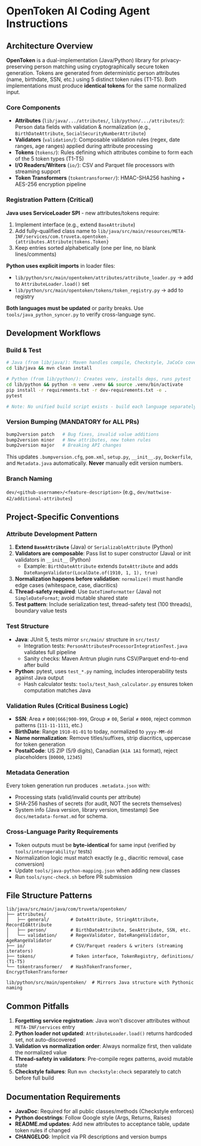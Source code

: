 # OpenToken AI Coding Agent Instructions

## Architecture Overview

**OpenToken** is a dual-implementation (Java/Python) library for privacy-preserving person matching using cryptographically secure token generation. Tokens are generated from deterministic person attributes (name, birthdate, SSN, etc.) using 5 distinct token rules (T1-T5). Both implementations must produce **identical tokens** for the same normalized input.

### Core Components

- **Attributes** (`lib/java/.../attributes/`, `lib/python/.../attributes/`): Person data fields with validation & normalization (e.g., `BirthDateAttribute`, `SocialSecurityNumberAttribute`)
- **Validators** (`validation/`): Composable validation rules (regex, date ranges, age ranges) applied during attribute processing
- **Tokens** (`tokens/`): Rules defining which attributes combine to form each of the 5 token types (T1-T5)
- **I/O Readers/Writers** (`io/`): CSV and Parquet file processors with streaming support
- **Token Transformers** (`tokentransformer/`): HMAC-SHA256 hashing + AES-256 encryption pipeline

### Registration Pattern (Critical)

**Java uses ServiceLoader SPI** - new attributes/tokens require:
1. Implement interface (e.g., extend `BaseAttribute`)
2. Add fully-qualified class name to `lib/java/src/main/resources/META-INF/services/com.truveta.opentoken.{attributes.Attribute|tokens.Token}`
3. Keep entries sorted alphabetically (one per line, no blank lines/comments)

**Python uses explicit imports** in loader files:
- `lib/python/src/main/opentoken/attributes/attribute_loader.py` → add to `AttributeLoader.load()` set
- `lib/python/src/main/opentoken/tokens/token_registry.py` → add to registry

**Both languages must be updated** or parity breaks. Use `tools/java_python_syncer.py` to verify cross-language sync.

## Development Workflows

### Build & Test
```bash
# Java (from lib/java/): Maven handles compile, Checkstyle, JaCoCo coverage, sanity checks
cd lib/java && mvn clean install

# Python (from lib/python/): Creates venv, installs deps, runs pytest
cd lib/python && python -m venv .venv && source .venv/bin/activate
pip install -r requirements.txt -r dev-requirements.txt -e .
pytest

# Note: No unified build script exists - build each language separately
```

### Version Bumping (MANDATORY for ALL PRs)
```bash
bump2version patch   # Bug fixes, invalid value additions
bump2version minor   # New attributes, new token rules
bump2version major   # Breaking API changes
```
This updates `.bumpversion.cfg`, `pom.xml`, `setup.py`, `__init__.py`, `Dockerfile`, and `Metadata.java` automatically. **Never** manually edit version numbers.

### Branch Naming
`dev/<github-username>/<feature-description>` (e.g., `dev/mattwise-42/additional-attributes`)

## Project-Specific Conventions

### Attribute Development Pattern
1. **Extend `BaseAttribute`** (Java) or `SerializableAttribute` (Python)
2. **Validators are composable**: Pass list to super constructor (Java) or init validators in `__init__` (Python)
   - Example: `BirthDateAttribute` extends `DateAttribute` and adds `DateRangeValidator(LocalDate.of(1910, 1, 1), true)`
3. **Normalization happens before validation**: `normalize()` must handle edge cases (whitespace, case, diacritics)
4. **Thread-safety required**: Use `DateTimeFormatter` (Java) not `SimpleDateFormat`; avoid mutable shared state
5. **Test pattern**: Include serialization test, thread-safety test (100 threads), boundary value tests

### Test Structure
- **Java**: JUnit 5, tests mirror `src/main/` structure in `src/test/`
  - Integration tests: `PersonAttributesProcessorIntegrationTest.java` validates full pipeline
  - Sanity checks: Maven Antrun plugin runs CSV/Parquet end-to-end after build
- **Python**: pytest, uses `test_*.py` naming, includes interoperability tests against Java output
  - Hash calculator tests: `tools/test_hash_calculator.py` ensures token computation matches Java

### Validation Rules (Critical Business Logic)
- **SSN**: Area ≠ `000|666|900-999`, Group ≠ `00`, Serial ≠ `0000`, reject common patterns (`111-11-1111`, etc.)
- **BirthDate**: Range `1910-01-01` to today, normalized to `yyyy-MM-dd`
- **Name normalization**: Remove titles/suffixes, strip diacritics, uppercase for token generation
- **PostalCode**: US ZIP (5/9 digits), Canadian (`A1A 1A1` format), reject placeholders (`00000`, `12345`)

### Metadata Generation
Every token generation run produces `.metadata.json` with:
- Processing stats (valid/invalid counts per attribute)
- SHA-256 hashes of secrets (for audit, NOT the secrets themselves)
- System info (Java version, library version, timestamp)
See `docs/metadata-format.md` for schema.

### Cross-Language Parity Requirements
- Token outputs must be **byte-identical** for same input (verified by `tools/interoperability/` tests)
- Normalization logic must match exactly (e.g., diacritic removal, case conversion)
- Update `tools/java-python-mapping.json` when adding new classes
- Run `tools/sync-check.sh` before PR submission

## File Structure Patterns
```
lib/java/src/main/java/com/truveta/opentoken/
├── attributes/
│   ├── general/        # DateAttribute, StringAttribute, RecordIdAttribute
│   ├── person/         # BirthDateAttribute, SexAttribute, SSN, etc.
│   └── validation/     # RegexValidator, DateRangeValidator, AgeRangeValidator
├── io/                 # CSV/Parquet readers & writers (streaming iterators)
├── tokens/             # Token interface, TokenRegistry, definitions/ (T1-T5)
└── tokentransformer/   # HashTokenTransformer, EncryptTokenTransformer

lib/python/src/main/opentoken/  # Mirrors Java structure with Pythonic naming
```

## Common Pitfalls
1. **Forgetting service registration**: Java won't discover attributes without `META-INF/services` entry
2. **Python loader not updated**: `AttributeLoader.load()` returns hardcoded set, not auto-discovered
3. **Validation vs normalization order**: Always normalize first, then validate the normalized value
4. **Thread-safety in validators**: Pre-compile regex patterns, avoid mutable state
5. **Checkstyle failures**: Run `mvn checkstyle:check` separately to catch before full build

## Documentation Requirements
- **JavaDoc**: Required for all public classes/methods (Checkstyle enforces)
- **Python docstrings**: Follow Google style (Args, Returns, Raises)
- **README.md updates**: Add new attributes to acceptance table, update token rules if changed
- **CHANGELOG**: Implicit via PR descriptions and version bumps
